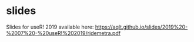 # slides

Slides for useR! 2019 available here: https://aqlt.github.io/slides/2019%20-%2007%20-%20useR!%202019/rjdemetra.pdf